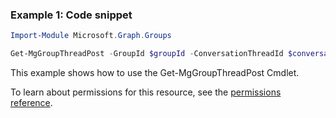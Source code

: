 ### Example 1: Code snippet

```powershell
Import-Module Microsoft.Graph.Groups

Get-MgGroupThreadPost -GroupId $groupId -ConversationThreadId $conversationThreadId
```
This example shows how to use the Get-MgGroupThreadPost Cmdlet.

To learn about permissions for this resource, see the [permissions reference](/graph/permissions-reference).

